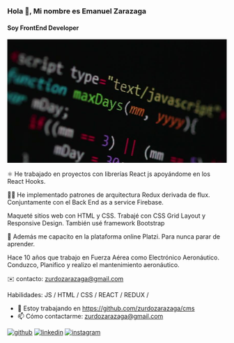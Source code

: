 ### Hola 👋, Mi nombre es **Emanuel Zarazaga**
#### Soy FrontEnd Developer 

![Soy FrontEnd Developer ](https://github.com/zurdozarazaga/images/blob/main/portadaJS.jpg)

⚛️ He trabajado en proyectos con librerías React js apoyándome en los React Hooks.

🧑‍💻 He implementado patrones de arquitectura Redux derivada de flux.
Conjuntamente con el Back End as a service Firebase.

Maqueté sitios web con HTML y CSS. Trabajé con CSS Grid Layout y Responsive Design. También usé framework Bootstrap

🚀 Además me capacito en la plataforma online Platzi. Para nunca parar de aprender.

Hace 10 años que trabajo en Fuerza Aérea como Electrónico Aeronáutico. Conduzco, Planifico y realizo el mantenimiento aeronáutico.

✉️ contacto: zurdozarazaga@gmail.com

Habilidades: JS / HTML / CSS / REACT / REDUX / 

- 🔭 Estoy trabajando en https://github.com/zurdozarazaga/cms 
- 📫 Cómo contactarme: zurdozarazaga@gmail.com 


[<img src='https://cdn.jsdelivr.net/npm/simple-icons@3.0.1/icons/github.svg' alt='github' height='40'>](https://github.com/https://github.com/zurdozarazaga/)    [<img src='https://cdn.jsdelivr.net/npm/simple-icons@3.0.1/icons/linkedin.svg' alt='linkedin' height='40'>](https://www.linkedin.com/in/https://www.linkedin.com/in/emanuel-zarazaga-42436b173/)        [<img src='https://cdn.jsdelivr.net/npm/simple-icons@3.0.1/icons/instagram.svg' alt='instagram' height='40'>](https://www.instagram.com/https://www.instagram.com/emanuelzarazaga//)  

